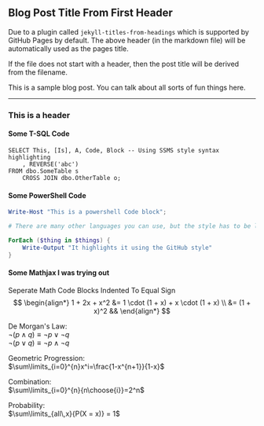 ## Blog Post Title From First Header

Due to a plugin called `jekyll-titles-from-headings` which is supported by GitHub Pages by default. The above header (in the markdown file) will be automatically used as the pages title.

If the file does not start with a header, then the post title will be derived from the filename.

This is a sample blog post. You can talk about all sorts of fun things here.

---

### This is a header

#### Some T-SQL Code

```tsql
SELECT This, [Is], A, Code, Block -- Using SSMS style syntax highlighting
    , REVERSE('abc')
FROM dbo.SomeTable s
    CROSS JOIN dbo.OtherTable o;
```

#### Some PowerShell Code

```powershell
Write-Host "This is a powershell Code block";

# There are many other languages you can use, but the style has to be loaded first

ForEach ($thing in $things) {
    Write-Output "It highlights it using the GitHub style"
}
```
#### Some Mathjax I was trying out

Seperate Math Code Blocks Indented To Equal Sign   
$$
\begin{align*}
1 + 2x + x^2 &= 1 \cdot (1 + x) + x \cdot (1 + x) \\
&= (1 + x)^2 &&
\end{align*}
$$


De Morgan's Law:  
$\lnot({p}\land{q})\equiv\lnot{p}\lor\lnot{q}$  
$\lnot({p}\lor{q})\equiv\lnot{p}\land\lnot{q}$

Geometric Progression:  
$\sum\limits_{i=0}^{n}x^i=\frac{1-x^{n+1}}{1-x}$

Combination:  
$\sum\limits_{i=0}^{n}{n\choose{i}}=2^n$

Probability:  
$\sum\limits_{all\,x}{P(X = x)} = 1$